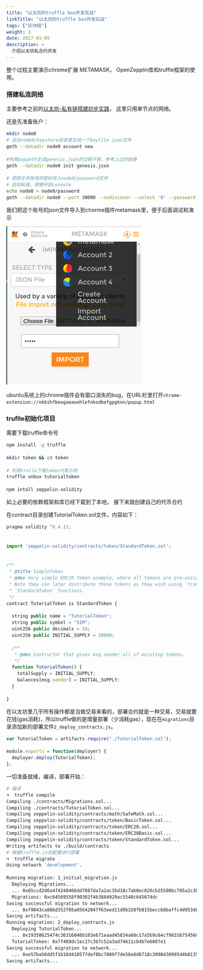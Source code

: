 ```yaml
---
title: "以太坊的truffle box开发实战"
linkTitle: "以太坊的truffle box开发实战"
tags: ["区块链"]
weight: 3
date: 2017-01-05
description: >
  介绍以太坊私合约开发
---
```


整个过程主要演示chrome扩展 METAMASK， OpenZepplin库和truffle框架的使用。

### 搭建私连网络

主要参考之前的[以太坊-私有链搭建初步实践](../以太坊-私有链搭建初步实践)， 这里只用单节点的网络。

还是先准备账户：

```bash
mkdir node0
# 会在node0/keystore目录里生成一个keyfile json文件
geth --datadir node0 account new

#利用puppeth生成genesis.json的过程不表，参考上边的链接
geth --datadir node0 init genesis.json

# 把刚才的账号的密码写入node0/password文件
# 启动私链，顺便开启console
echo node0 > node0/password
geth --datadir node0 --port 30000 --nodiscover --unlock '0' --password ./node0/password --mine --rpc --rpccorsdomain "*" --rpcapi "eth,net,web3,admin,personal" console
```

我们把这个账号的json文件导入到chorme插件metamask里，便于后面调试和演示

![](/ethereum-new-account.png)

ubuntu系统上的chrome插件会有窗口消失的bug，在URL栏里打开`chrome-extension://nkbihfbeogaeaoehlefnkodbefgpgknn/popup.html`


### truflle初始化项目

需要下载truffle命令号

```bash
npm install -g truffle

mkdir token && cd token

# 利用trulle下载token代笔示例
truffle unbox tutorialtoken

npm intall zeppelin-solidity
```

如上必要的依赖框架和库已经下载到了本地， 接下来就创建自己的代币合约

在contract目录创建TutorialToken.sol文件，内容如下：

```js
pragma solidity ^0.4.11;


import 'zeppelin-solidity/contracts/token/StandardToken.sol';


/**
 * @title SimpleToken
 * @dev Very simple ERC20 Token example, where all tokens are pre-assigned to the creator. 
 * Note they can later distribute these tokens as they wish using `transfer` and other
 * `StandardToken` functions.
 */
contract TutorialToken is StandardToken {

  string public name = "TutorialToken";
  string public symbol = "SIM";
  uint256 public decimals = 18;
  uint256 public INITIAL_SUPPLY = 10000;

  /**
   * @dev Contructor that gives msg.sender all of existing tokens. 
   */
  function TutorialToken() {
    totalSupply = INITIAL_SUPPLY;
    balances[msg.sender] = INITIAL_SUPPLY;
  }

}
```

在以太坊里几乎所有操作都是当做交易来看的，部署合约就是一种交易，交易就要花钱(gas消耗)，所以truffle做的是增量部署（少消耗gas），现在在`migrations`目录添加新的部署文件`2_deploy_contracts.js`。

```js
var TutorialToken = artifacts.require("./TutorialToken.sol");

module.exports = function(deployer) {
  deployer.deploy(TutorialToken);
};
```

一切准备就绪，编译，部署开始：

```bash
# 编译
➜  truffle compile
Compiling ./contracts/Migrations.sol...
Compiling ./contracts/TutorialToken.sol...
Compiling zeppelin-solidity/contracts/math/SafeMath.sol...
Compiling zeppelin-solidity/contracts/token/BasicToken.sol...
Compiling zeppelin-solidity/contracts/token/ERC20.sol...
Compiling zeppelin-solidity/contracts/token/ERC20Basic.sol...
Compiling zeppelin-solidity/contracts/token/StandardToken.sol...
Writing artifacts to ./build/contracts
# 根据truffle.js的配置进行部署
➜  truffle migrate
Using network 'development'.

Running migration: 1_initial_migration.js
  Deploying Migrations...
  ... 0x65ccd2d6a4f4248466dd7887da7a2ac35d18c7ab0ec826cb25580bc785a2c3b8
  Migrations: 0xc64569558f90302f4b3884929ac5540c645674dc
Saving successful migration to network...
  ... 0xf9043ca886d352f05a05642047f63eed11d9b328fb815becc68baffc4d953d60
Saving artifacts...
Running migration: 2_deploy_contracts.js
  Deploying TutorialToken...
  ... 0x19350625474c36316046b103e671eaad45834a60c17a5b9c64cf96316754560f
  TutorialToken: 0x7f469dc1ec17c3b7c52a3ad74611cb4b7e6807e1
Saving successful migration to network...
  ... 0xe57ba56dd5f1b18d410577def8bc7089f7de56e8d8718c3098430995d4b81353
Saving artifacts...

```
